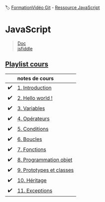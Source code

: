 :label: [FormationVidéo Git](https://github.com/jasonchampagne/FormationVideo) - [Ressource JavaScript](https://github.com/jasonchampagne/FormationVideo/tree/master/Ressources/JavaScript)

# JavaScript
> [Doc](https://developer.mozilla.org/fr/docs/Web/JavaScript/Reference)  
> [jsfiddle](https://jsfiddle.net/)  

## [Playlist cours](https://github.com/jasonchampagne/FormationVideo/blob/master/Playlists/javascript-cours.md)  

||notes de cours|
-|:-|
|:heavy_check_mark:|[1. Introduction](cours/001_introduction/note.md)
|:heavy_check_mark:|[2. Hello world !](cours/002_hello_world/note.md)
|:heavy_check_mark:|[3. Variables](cours/003_variables/note.md)
|:heavy_check_mark:|[4. Opérateurs](cours/004_opérateurs/note.md)
|:heavy_check_mark:|[5. Conditions](cours/005_conditions/note.md)
|:heavy_check_mark:|[6. Boucles](cours/006_boucles/note.md)
|:heavy_check_mark:|[7. Fonctions](cours/007_fonctions/note.md)
|:heavy_check_mark:|[8. Programmation objet](cours/008_programmation_objet/note.md)
|:heavy_check_mark:|[9. Prototypes et classes](cours/009_prototypes_et_classes/note.md)
|:heavy_check_mark:|[10. Héritage](cours/010_héritage/note.md)
|:heavy_check_mark:|[11. Exceptions](cours/011_exeptions/note.md)